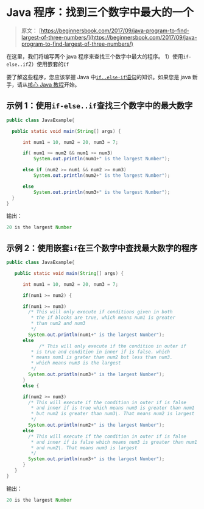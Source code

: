 # Java 程序：找到三个数字中最大的一个

> 原文： [https://beginnersbook.com/2017/09/java-program-to-find-largest-of-three-numbers/](https://beginnersbook.com/2017/09/java-program-to-find-largest-of-three-numbers/)

在这里，我们将编写两个 java 程序来查找三个数字中最大的程序。 1）使用`if-else..if`2）使用嵌套的`If`

要了解这些程序，您应该掌握 Java 中[`if..else-if`语句](https://beginnersbook.com/2017/08/if-else-statement-in-java/)的知识。如果您是 java 新手，请从[核心 Java 教程](https://beginnersbook.com/java-tutorial-for-beginners-with-examples/)开始。

## 示例 1：使用`if-else..if`查找三个数字中的最大数字

```java
public class JavaExample{

  public static void main(String[] args) {

      int num1 = 10, num2 = 20, num3 = 7;

      if( num1 >= num2 && num1 >= num3)
          System.out.println(num1+" is the largest Number");

      else if (num2 >= num1 && num2 >= num3)
          System.out.println(num2+" is the largest Number");

      else
          System.out.println(num3+" is the largest Number");
  }
}
```

输出：

```java
20 is the largest Number
```

## 示例 2：使用嵌套`if`在三个数字中查找最大数字的程序

```java
public class JavaExample{

   public static void main(String[] args) {

      int num1 = 10, num2 = 20, num3 = 7;

      if(num1 >= num2) {

	  if(num1 >= num3)
		/* This will only execute if conditions given in both
		 * the if blocks are true, which means num1 is greater
		 * than num2 and num3
		 */
		System.out.println(num1+" is the largest Number");
	  else
	        /* This will only execute if the condition in outer if
		 * is true and condition in inner if is false. which
		 * means num1 is grater than num2 but less than num3.
		 * which means num3 is the largest
		 */
		System.out.println(num3+" is the largest Number");
      } 
      else {

	  if(num2 >= num3)
		/* This will execute if the condition in outer if is false
		 * and inner if is true which means num3 is greater than num1
		 * but num2 is greater than num3\. That means num2 is largest
		 */
		System.out.println(num2+" is the largest Number");
	  else
		/* This will execute if the condition in outer if is false
		 * and inner if is false which means num3 is greater than num1
		 * and num2\. That means num3 is largest
		 */
		System.out.println(num3+" is the largest Number");
      }
   }
}

```

输出：

```java
20 is the largest Number
```